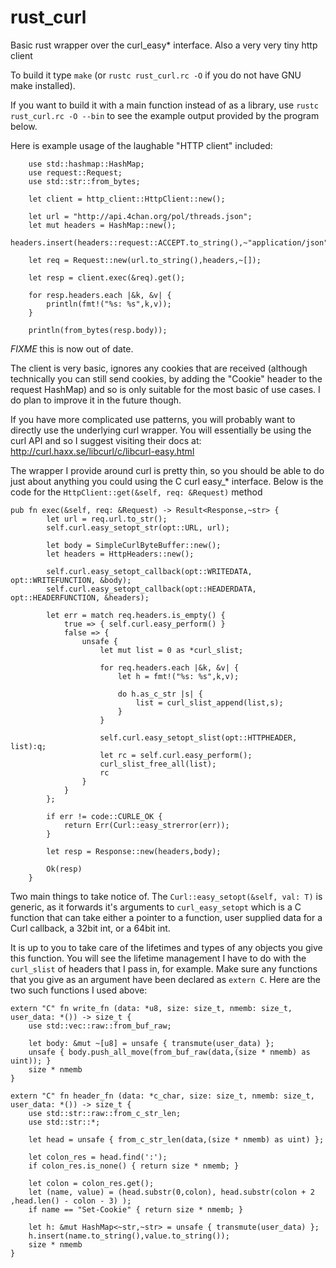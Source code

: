 rust_curl
=========

Basic rust wrapper over the curl_easy* interface. Also a very very tiny http client

To build it type ```make``` (or ```rustc rust_curl.rc -O``` if you do not have GNU make installed).

If you want to build it with a main function instead of as a library, use
    ```rustc rust_curl.rc -O --bin``` to see the example output provided
    by the program below.

Here is example usage of the laughable "HTTP client" included:

```
    use std::hashmap::HashMap;
    use request::Request;
    use std::str::from_bytes;
    
    let client = http_client::HttpClient::new();
    
    let url = "http://api.4chan.org/pol/threads.json";
    let mut headers = HashMap::new();
    headers.insert(headers::request::ACCEPT.to_string(),~"application/json");

    let req = Request::new(url.to_string(),headers,~[]);
    
    let resp = client.exec(&req).get();
    
    for resp.headers.each |&k, &v| {
        println(fmt!("%s: %s",k,v));
    }
    
    println(from_bytes(resp.body));
```

*FIXME* this is now out of date.

The client is very basic, ignores any cookies that are received (although
    technically you can still send cookies, by adding the "Cookie" header to
    the request HashMap) and so is only suitable for the most basic of use
    cases. I do plan to improve it in the future though.
    
If you have more complicated use patterns, you will probably want to directly
    use the underlying curl wrapper. You will essentially be using the curl API
    and so I suggest visiting their docs at: 
        http://curl.haxx.se/libcurl/c/libcurl-easy.html

The wrapper I provide around curl is pretty thin, so you should be able to
    do just about anything you could using the C curl easy_* interface. Below is
    the code for the ```HttpClient::get(&self, req: &Request)``` method
    
```
pub fn exec(&self, req: &Request) -> Result<Response,~str> {
        let url = req.url.to_str();
        self.curl.easy_setopt_str(opt::URL, url);
        
        let body = SimpleCurlByteBuffer::new();
        let headers = HttpHeaders::new();
        
        self.curl.easy_setopt_callback(opt::WRITEDATA, opt::WRITEFUNCTION, &body);
        self.curl.easy_setopt_callback(opt::HEADERDATA, opt::HEADERFUNCTION, &headers);
        
        let err = match req.headers.is_empty() {
            true => { self.curl.easy_perform() }
            false => { 
                unsafe {
                    let mut list = 0 as *curl_slist;
                    
                    for req.headers.each |&k, &v| {
                        let h = fmt!("%s: %s",k,v);
                        
                        do h.as_c_str |s| {
                            list = curl_slist_append(list,s);
                        }
                    }
                    
                    self.curl.easy_setopt_slist(opt::HTTPHEADER, list):q;
                    let rc = self.curl.easy_perform();
                    curl_slist_free_all(list);
                    rc
                }
            }
        };
        
        if err != code::CURLE_OK {
            return Err(Curl::easy_strerror(err));
        }
        
        let resp = Response::new(headers,body);
        
        Ok(resp)
    }
```

Two main things to take notice of. The ```Curl::easy_setopt(&self, val: T)```
    is generic, as it forwards it's arguments to ```curl_easy_setopt```
    which is a C function that can take either a pointer to a function,
    user supplied data for a Curl callback, a 32bit int, or a 64bit int.

It is up to you to take care of the lifetimes and types of any objects
    you give this function. You will see the lifetime management I have to
    do with the ```curl_slist``` of headers that I pass in, for example.
    Make sure any functions that you give as an argument have been declared
    as ```extern C```. Here are the two such functions I used above:
    
```
extern "C" fn write_fn (data: *u8, size: size_t, nmemb: size_t, user_data: *()) -> size_t {
    use std::vec::raw::from_buf_raw;
    
    let body: &mut ~[u8] = unsafe { transmute(user_data) };
    unsafe { body.push_all_move(from_buf_raw(data,(size * nmemb) as uint)); }
    size * nmemb
}

extern "C" fn header_fn (data: *c_char, size: size_t, nmemb: size_t, user_data: *()) -> size_t {
    use std::str::raw::from_c_str_len;
    use std::str::*;
    
    let head = unsafe { from_c_str_len(data,(size * nmemb) as uint) };
    
    let colon_res = head.find(':');
    if colon_res.is_none() { return size * nmemb; }
    
    let colon = colon_res.get();
    let (name, value) = (head.substr(0,colon), head.substr(colon + 2 ,head.len() - colon - 3) );
    if name == "Set-Cookie" { return size * nmemb; }
    
    let h: &mut HashMap<~str,~str> = unsafe { transmute(user_data) };
    h.insert(name.to_string(),value.to_string());
    size * nmemb
}
```
